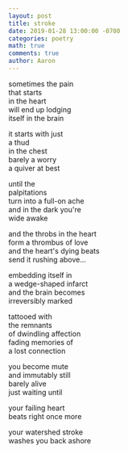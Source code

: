 ```yaml
---
layout: post
title: stroke
date: 2019-01-28 13:00:00 -0700
categories: poetry 
math: true
comments: true
author: Aaron
---
```



sometimes the pain  
that starts  
in the heart  
will end up lodging  
itself in the brain  

it starts with just  
a thud  
in the chest  
barely a worry  
a quiver at best  

until the  
palpitations  
turn into a full-on ache  
and in the dark you're  
wide awake  

and the throbs in the heart  
form a thrombus of love  
and the heart's dying beats  
send it rushing above...  

embedding itself in  
a wedge-shaped infarct  
and the brain becomes  
irreversibly marked  

tattooed with  
the remnants  
of dwindling affection  
fading memories of  
a lost connection  

you become mute  
and immutably still  
barely alive  
just waiting until  

your failing heart  
beats right once more  

your watershed stroke  
washes you back ashore  